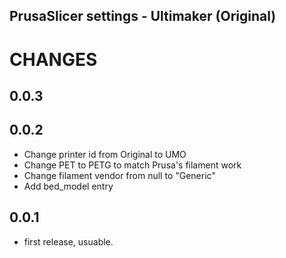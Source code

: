 ## PrusaSlicer settings - Ultimaker (Original)

# CHANGES

## 0.0.3


## 0.0.2

* Change printer id from Original to UMO
* Change PET to PETG to match Prusa's filament work
* Change filament vendor from null to "Generic"
* Add bed_model entry

## 0.0.1

* first release, usuable.
